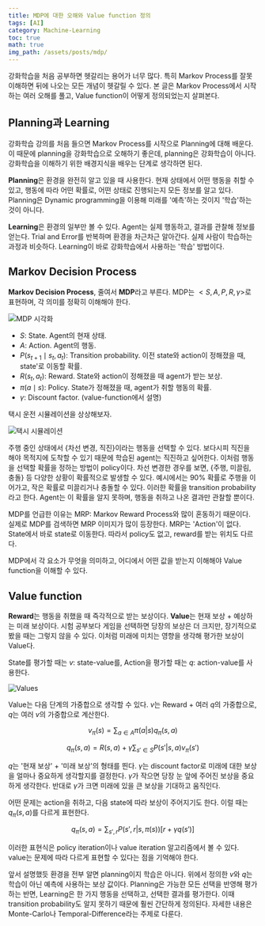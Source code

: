 ```yaml
---
title: MDP에 대한 오해와 Value function 정의
tags: [AI]
category: Machine-Learning
toc: true 
math: true
img_path: /assets/posts/mdp/
---
```


강화학습을 처음 공부하면 헷갈리는 용어가 너무 많다. 특히 Markov Process를 잘못 이해하면 뒤에 나오는 모든 개념이 헷갈릴 수 있다. 본 글은 Markov Process에서 시작하는 여러 오해를 풀고, Value function이 어떻게 정의되었는지 살펴본다.

## Planning과 Learning

강화학습 강의를 처음 들으면 Markov Process를 시작으로 Planning에 대해 배운다. 이 때문에 planning을 강화학습으로 오해하기 좋은데, planning은 강화학습이 아니다. 강화학습을 이해하기 위한 배경지식을 배우는 단계로 생각하면 된다.

**Planning**은 환경을 완전히 알고 있을 때 사용한다. 현재 상태에서 어떤 행동을 취할 수 있고, 행동에 따라 어떤 확률로, 어떤 상태로 진행되는지 모든 정보를 알고 있다. Planning은 Dynamic programming을 이용해 미래를 '예측'하는 것이지 '학습'하는 것이 아니다.

**Learning**은 환경의 일부만 볼 수 있다. Agent는 실제 행동하고, 결과를 관찰해 정보를 얻는다. Trial and Error를 반복하며 환경을 차근차근 알아간다. 실제 사람이 학습하는 과정과 비슷하다. Learning이 바로 강화학습에서 사용하는 '학습' 방법이다.

## Markov Decision Process

**Markov Decision Process**, 줄여서 **MDP**라고 부른다. MDP는 $<S, A, P, R, \gamma>$로 표현하며, 각 의미를 정확히 이해해야 한다.

![MDP 시각화](mdp.png)

- $S$: State. Agent의 현재 상태.
- $A$: Action. Agent의 행동.
- $P(s_{t+1}\mid s_t, a_t)$: Transition probability. 이전 state와 action이 정해졌을 때, state'로 이동할 확률.
- $R(s_t, a_t)$: Reward. State와 action이 정해졌을 때 agent가 받는 보상.
- $\pi(a\mid s)$: Policy. State가 정해졌을 때, agent가 취할 행동의 확률.
- $\gamma$: Discount factor. (value-function에서 설명)

택시 운전 시뮬레이션을 상상해보자.

![택시 시뮬레이션](mdp-example.png)

주행 중인 상태에서 {차선 변경, 직진}이라는 행동을 선택할 수 있다. 보다시피 직진을 해야 목적지에 도착할 수 있기 때문에 학습된 agent는 직진하고 싶어한다. 이처럼 행동을 선택할 확률을 정하는 방법이 policy이다. 차선 변경한 경우를 보면, {주행, 미끌림, 충돌} 등 다양한 상황이 확률적으로 발생할 수 있다. 예시에서는 90% 확률로 주행을 이어가고, 작은 확률로 미끌리거나 충돌할 수 있다. 이러한 확률을 transition probability라고 한다. Agent는 이 확률을 알지 못하며, 행동을 취하고 나온 결과만 관찰할 뿐이다.

MDP를 언급한 이유는 MRP: Markov Reward Process와 많이 혼동하기 때문이다. 실제로 MDP를 검색하면 MRP 이미지가 많이 등장한다. MRP는 'Action'이 없다. State에서 바로 state로 이동한다. 따라서 policy도 없고, reward를 받는 위치도 다르다.

MDP에서 각 요소가 무엇을 의미하고, 어디에서 어떤 값을 받는지 이해해야 Value function을 이해할 수 있다.

## Value function

**Reward**는 행동을 취했을 때 즉각적으로 받는 보상이다. **Value**는 현재 보상 + 예상하는 미래 보상이다. 시험 공부보다 게임을 선택하면 당장의 보상은 더 크지만, 장기적으로 봤을 때는 그렇지 않을 수 있다. 이처럼 미래에 미치는 영향을 생각해 평가한 보상이 Value다.

State를 평가할 때는 $v$: state-value를, Action을 평가할 때는 $q$: action-value를 사용한다.

![Values](value.png)

Value는 다음 단계의 가중합으로 생각할 수 있다. $v$는 Reward + 여러 $q$의 가중합으로, $q$는 여러 $v$의 가중합으로 계산한다.

$$v_{\pi}(s) = \sum_{a\in A} \pi(a|s)q_{\pi}(s, a)$$

$$q_{\pi}(s, a) = R(s, a) + \gamma \sum_{s'\in S} P(s'|s, a) v_{\pi}(s')$$

$q$는 '현재 보상' + '미래 보상'의 형태를 띈다. $\gamma$는 discount factor로 미래에 대한 보상을 얼마나 중요하게 생각할지를 결정한다. $\gamma$가 작으면 당장 눈 앞에 주어진 보상을 중요하게 생각한다. 반대로 $\gamma$가 크면 미래에 있을 큰 보상을 기대하고 움직인다.

어떤 문제는 action을 취하고, 다음 state에 따라 보상이 주어지기도 한다. 이럴 때는 $q_{\pi}(s, a)$를 다르게 표현한다.

$$q_{\pi}(s, a) = \sum_{s',r} P(s',r|s, \pi(s)) [r + \gamma q(s')]$$

이러한 표현식은 policy iteration이나 value iteration 알고리즘에서 볼 수 있다. value는 문제에 따라 다르게 표현할 수 있다는 점을 기억해야 한다.

앞서 설명했듯 환경을 전부 알면 planning이지 학습은 아니다. 위에서 정의한 $v$와 $q$는 학습이 아닌 예측에 사용하는 보상 값이다. Planning은 가능한 모든 선택을 반영해 평가하는 반면, Learning은 한 가지 행동을 선택하고, 선택한 결과를 평가한다. 이때 transition probability도 알지 못하기 때문에 훨씬 간단하게 정의된다. 자세한 내용은 Monte-Carlo나 Temporal-Difference라는 주제로 다룬다.
